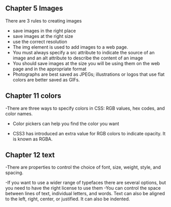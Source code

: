 ## Chapter 5 Images

There are 3 rules to creating images
- save images in the right place
- save images at the right size
- use the correct resolution
- The img element is used to add images to a
web page.
- You must always specify a src attribute to indicate the
source of an image and an alt attribute to describe the
content of an image
- You should save images at the size you will be using
them on the web page and in the appropriate format
- Photographs are best saved as JPEGs; illustrations or
logos that use flat colors are better saved as GIFs.

## Chapter 11 colors

-There are three ways to specify colors in CSS:
RGB values, hex codes, and color names.

- Color pickers can help you find the color you want

- CSS3 has introduced an extra value for RGB colors to
indicate opacity. It is known as RGBA.

## Chapter 12 text

-There are properties to control the choice of font, size,
weight, style, and spacing.

-If you want to use a wider range of typefaces there are
several options, but you need to have the right license
to use them
-You can control the space between lines of text,
individual letters, and words. Text can also be aligned
to the left, right, center, or justified. It can also be
indented.